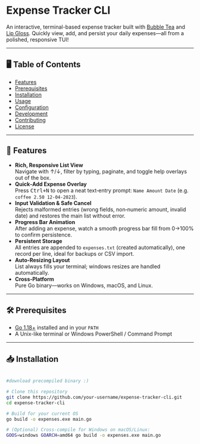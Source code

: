 # Expense Tracker CLI

An interactive, terminal-based expense tracker built with [Bubble Tea](https://github.com/charmbracelet/bubbletea) and [Lip Gloss](https://github.com/charmbracelet/lipgloss). Quickly view, add, and persist your daily expenses—all from a polished, responsive TUI!

---

## 🖥️ Table of Contents

- [Features](#-features)  
- [Prerequisites](#-prerequisites)  
- [Installation](#-installation)  
- [Usage](#-usage)  
- [Configuration](#-configuration)  
- [Development](#-development)  
- [Contributing](#-contributing)  
- [License](#-license)  

---

## 🚀 Features

- **Rich, Responsive List View**  
  Navigate with ↑/↓, filter by typing, paginate, and toggle help overlays out of the box.
- **Quick‑Add Expense Overlay**  
  Press <kbd>Ctrl+N</kbd> to open a neat text‑entry prompt: `Name Amount Date` (e.g. `coffee 2.50 12-04-2023`).
- **Input Validation & Safe Cancel**  
  Rejects malformed entries (wrong fields, non‑numeric amount, invalid date) and restores the main list without error.
- **Progress Bar Animation**  
  After adding an expense, watch a smooth progress bar fill from 0→100% to confirm persistence.
- **Persistent Storage**  
  All entries are appended to `expenses.txt` (created automatically), one record per line, ideal for backups or CSV import.
- **Auto‑Resizing Layout**  
  List always fills your terminal; windows resizes are handled automatically.
- **Cross‑Platform**  
  Pure Go binary—works on Windows, macOS, and Linux.

---

## 🛠️ Prerequisites

- [Go 1.18+](https://golang.org/dl/) installed and in your `PATH`
- A Unix-like terminal or Windows PowerShell / Command Prompt

---

## 📥 Installation


```bash

#download precompiled binary :)

# Clone this repository
git clone https://github.com/your-username/expense-tracker-cli.git
cd expense-tracker-cli

# Build for your current OS
go build -o expenses.exe main.go

# (Optional) Cross‑compile for Windows on macOS/Linux:
GOOS=windows GOARCH=amd64 go build -o expenses.exe main.go
